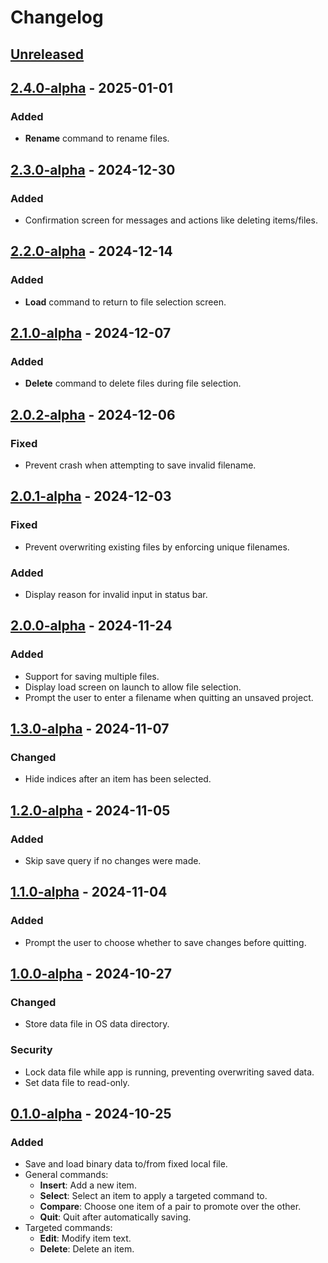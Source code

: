 # Changelog

## [Unreleased]

## [2.4.0-alpha] - 2025-01-01

### Added
- **Rename** command to rename files.

## [2.3.0-alpha] - 2024-12-30

### Added
- Confirmation screen for messages and actions like deleting items/files.

## [2.2.0-alpha] - 2024-12-14

### Added
- **Load** command to return to file selection screen.

## [2.1.0-alpha] - 2024-12-07

### Added
- **Delete** command to delete files during file selection.

## [2.0.2-alpha] - 2024-12-06

### Fixed
- Prevent crash when attempting to save invalid filename.

## [2.0.1-alpha] - 2024-12-03

### Fixed
- Prevent overwriting existing files by enforcing unique filenames.

### Added
- Display reason for invalid input in status bar.

## [2.0.0-alpha] - 2024-11-24

### Added
- Support for saving multiple files.
- Display load screen on launch to allow file selection.
- Prompt the user to enter a filename when quitting an unsaved project.

## [1.3.0-alpha] - 2024-11-07

### Changed
- Hide indices after an item has been selected.

## [1.2.0-alpha] - 2024-11-05

### Added
- Skip save query if no changes were made.

## [1.1.0-alpha] - 2024-11-04

### Added
- Prompt the user to choose whether to save changes before quitting.

## [1.0.0-alpha] - 2024-10-27

### Changed
- Store data file in OS data directory.

### Security
- Lock data file while app is running, preventing overwriting saved data.
- Set data file to read-only.

## [0.1.0-alpha] - 2024-10-25

### Added
- Save and load binary data to/from fixed local file.
- General commands:
  - **Insert**: Add a new item.
  - **Select**: Select an item to apply a targeted command to.
  - **Compare**: Choose one item of a pair to promote over the other.
  - **Quit**: Quit after automatically saving.
- Targeted commands:
  - **Edit**: Modify item text.
  - **Delete**: Delete an item.

[Unreleased]: https://github.com/darthkeith/sieve-selector/compare/v2.4.0-alpha...HEAD
[2.4.0-alpha]: https://github.com/darthkeith/sieve-selector/compare/v2.3.0-alpha...v2.4.0-alpha
[2.3.0-alpha]: https://github.com/darthkeith/sieve-selector/compare/v2.2.0-alpha...v2.3.0-alpha
[2.2.0-alpha]: https://github.com/darthkeith/sieve-selector/compare/v2.1.0-alpha...v2.2.0-alpha
[2.1.0-alpha]: https://github.com/darthkeith/sieve-selector/compare/v2.0.2-alpha...v2.1.0-alpha
[2.0.2-alpha]: https://github.com/darthkeith/sieve-selector/compare/v2.0.1-alpha...v2.0.2-alpha
[2.0.1-alpha]: https://github.com/darthkeith/sieve-selector/compare/v2.0.0-alpha...v2.0.1-alpha
[2.0.0-alpha]: https://github.com/darthkeith/sieve-selector/compare/v1.3.0-alpha...v2.0.0-alpha
[1.3.0-alpha]: https://github.com/darthkeith/sieve-selector/compare/v1.2.0-alpha...v1.3.0-alpha
[1.2.0-alpha]: https://github.com/darthkeith/sieve-selector/compare/v1.1.0-alpha...v1.2.0-alpha
[1.1.0-alpha]: https://github.com/darthkeith/sieve-selector/compare/v1.0.0-alpha...v1.1.0-alpha
[1.0.0-alpha]: https://github.com/darthkeith/sieve-selector/compare/v0.1.0-alpha...v1.0.0-alpha
[0.1.0-alpha]: https://github.com/darthkeith/sieve-selector/releases/tag/v0.1.0-alpha

